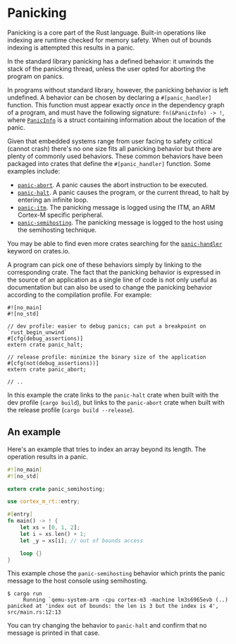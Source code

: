 # Panicking

Panicking is a core part of the Rust language. Built-in operations like indexing
are runtime checked for memory safety. When out of bounds indexing is attempted
this results in a panic.

In the standard library panicking has a defined behavior: it unwinds the stack
of the panicking thread, unless the user opted for aborting the program on
panics.

In programs without standard library, however, the panicking behavior is left
undefined. A behavior can be chosen by declaring a `#[panic_handler]` function.
This function must appear exactly *once* in the dependency graph of a program,
and must have the following signature: `fn(&PanicInfo) -> !`, where [`PanicInfo`]
is a struct containing information about the location of the panic.

[`PanicInfo`]: https://doc.rust-lang.org/core/panic/struct.PanicInfo.html

Given that embedded systems range from user facing to safety critical (cannot
crash) there's no one size fits all panicking behavior but there are plenty of
commonly used behaviors. These common behaviors have been packaged into crates
that define the `#[panic_handler]` function. Some examples include:

- [`panic-abort`]. A panic causes the abort instruction to be executed.
- [`panic-halt`]. A panic causes the program, or the current thread, to halt by
  entering an infinite loop.
- [`panic-itm`]. The panicking message is logged using the ITM, an ARM Cortex-M
  specific peripheral.
- [`panic-semihosting`]. The panicking message is logged to the host using the
  semihosting technique.

[`panic-abort`]: https://crates.io/crates/panic-abort
[`panic-halt`]: https://crates.io/crates/panic-halt
[`panic-itm`]: https://crates.io/crates/panic-itm
[`panic-semihosting`]: https://crates.io/crates/panic-semihosting

You may be able to find even more crates searching for the [`panic-handler`]
keyword on crates.io.

[`panic-handler`]: https://crates.io/keywords/panic-handler

A program can pick one of these behaviors simply by linking to the corresponding
crate. The fact that the panicking behavior is expressed in the source of
an application as a single line of code is not only useful as documentation but
can also be used to change the panicking behavior according to the compilation
profile. For example:

``` rust,ignore
#![no_main]
#![no_std]

// dev profile: easier to debug panics; can put a breakpoint on `rust_begin_unwind`
#[cfg(debug_assertions)]
extern crate panic_halt;

// release profile: minimize the binary size of the application
#[cfg(not(debug_assertions))]
extern crate panic_abort;

// ..
```

In this example the crate links to the `panic-halt` crate when built with the
dev profile (`cargo build`), but links to the `panic-abort` crate when built
with the release profile (`cargo build --release`).

## An example

Here's an example that tries to index an array beyond its length. The operation
results in a panic.

``` rust
#![no_main]
#![no_std]

extern crate panic_semihosting;

use cortex_m_rt::entry;

#[entry]
fn main() -> ! {
    let xs = [0, 1, 2];
    let i = xs.len() + 1;
    let _y = xs[i]; // out of bounds access

    loop {}
}
```

This example chose the `panic-semihosting` behavior which prints the panic
message to the host console using semihosting.

``` console
$ cargo run
     Running `qemu-system-arm -cpu cortex-m3 -machine lm3s6965evb (..)
panicked at 'index out of bounds: the len is 3 but the index is 4', src/main.rs:12:13
```

You can try changing the behavior to `panic-halt` and confirm that no message is
printed in that case.
